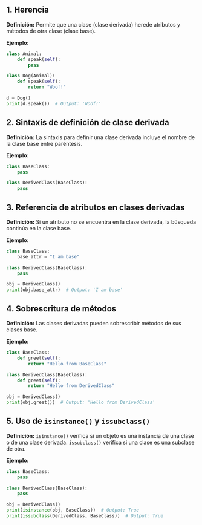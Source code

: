 ## 1. Herencia

**Definición:** Permite que una clase (clase derivada) herede atributos y métodos de otra clase (clase base).

**Ejemplo:**

```python
class Animal:
    def speak(self):
        pass

class Dog(Animal):
    def speak(self):
        return "Woof!"

d = Dog()
print(d.speak())  # Output: 'Woof!'
```

## 2. Sintaxis de definición de clase derivada

**Definición:** La sintaxis para definir una clase derivada incluye el nombre de la clase base entre paréntesis.

**Ejemplo:**

```python
class BaseClass:
    pass

class DerivedClass(BaseClass):
    pass
```

## 3. Referencia de atributos en clases derivadas

**Definición:** Si un atributo no se encuentra en la clase derivada, la búsqueda continúa en la clase base.

**Ejemplo:**

```python
class BaseClass:
    base_attr = "I am base"

class DerivedClass(BaseClass):
    pass

obj = DerivedClass()
print(obj.base_attr)  # Output: 'I am base'
```

## 4. Sobrescritura de métodos

**Definición:** Las clases derivadas pueden sobrescribir métodos de sus clases base.

**Ejemplo:**

```python
class BaseClass:
    def greet(self):
        return "Hello from BaseClass"

class DerivedClass(BaseClass):
    def greet(self):
        return "Hello from DerivedClass"

obj = DerivedClass()
print(obj.greet())  # Output: 'Hello from DerivedClass'
```

## 5. Uso de `isinstance()` y `issubclass()`

**Definición:** `isinstance()` verifica si un objeto es una instancia de una clase o de una clase derivada. `issubclass()` verifica si una clase es una subclase de otra.

**Ejemplo:**

```python
class BaseClass:
    pass

class DerivedClass(BaseClass):
    pass

obj = DerivedClass()
print(isinstance(obj, BaseClass))  # Output: True
print(issubclass(DerivedClass, BaseClass))  # Output: True
```
